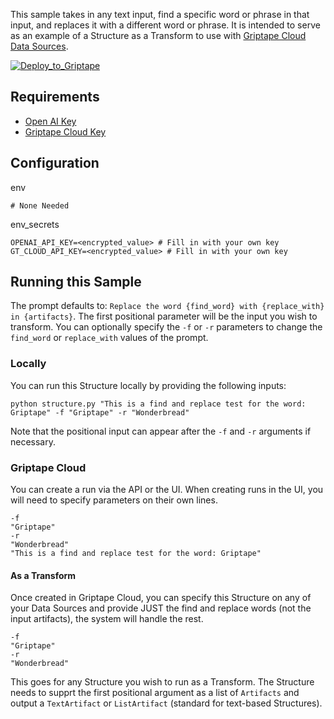 This sample takes in any text input, find a specific word or phrase in that input, and replaces it with a different word or phrase. It is intended to serve as an example of a Structure as a Transform to use with [Griptape Cloud Data Sources](https://docs.griptape.ai/stable/griptape-cloud/data-sources/create-data-source/).

[![Deploy_to_Griptape](https://github.com/griptape-ai/griptape-cloud/assets/2302515/4fd57873-5c93-44a8-8fa3-ac1bf7d73bcc)](https://cloud.griptape.ai/structures/create?sample-name=griptape-find-replace-transform&type=sample&env-var=OPENAI_API_KEY&env-var=GT_CLOUD_API_KEY)

## Requirements

- [Open AI Key](https://platform.openai.com/api-keys)
- [Griptape Cloud Key](https://cloud.griptape.ai/configuration/api-keys)

## Configuration

env
```
# None Needed
```

env_secrets
```
OPENAI_API_KEY=<encrypted_value> # Fill in with your own key
GT_CLOUD_API_KEY=<encrypted_value> # Fill in with your own key
```

## Running this Sample

The prompt defaults to: `Replace the word {find_word} with {replace_with} in {artifacts}`. The first positional parameter will be the input you wish to transform. You can optionally specify the `-f` or `-r` parameters to change the `find_word` or `replace_with` values of the prompt.

### Locally

You can run this Structure locally by providing the following inputs:

```
python structure.py "This is a find and replace test for the word: Griptape" -f "Griptape" -r "Wonderbread"
```

Note that the positional input can appear after the `-f` and `-r` arguments if necessary.


### Griptape Cloud

You can create a run via the API or the UI. When creating runs in the UI, you will need to specify parameters on their own lines.

```
-f
"Griptape"
-r
"Wonderbread"
"This is a find and replace test for the word: Griptape"
```

#### As a Transform

Once created in Griptape Cloud, you can specify this Structure on any of your Data Sources and provide JUST the find and replace words (not the input artifacts), the system will handle the rest.

```
-f
"Griptape"
-r
"Wonderbread"
```

This goes for any Structure you wish to run as a Transform. The Structure needs to supprt the first positional argument as a list of `Artifacts` and output a `TextArtifact` or `ListArtifact` (standard for text-based Structures).